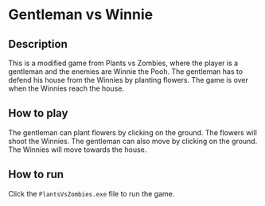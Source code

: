 # Gentleman vs Winnie

## Description

This is a modified game from Plants vs Zombies, where the player is a gentleman and the enemies are Winnie the Pooh. The gentleman has to defend his house from the Winnies by planting flowers. The game is over when the Winnies reach the house.

## How to play

The gentleman can plant flowers by clicking on the ground. The flowers will shoot the Winnies. The gentleman can also move by clicking on the ground. The Winnies will move towards the house.

## How to run

Click the `PlantsVsZombies.exe` file to run the game.